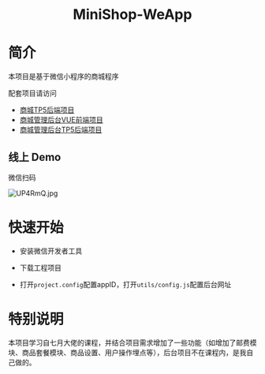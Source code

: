 <h1 align="center">
  MiniShop-WeApp
</h1>

# 简介

本项目是基于微信小程序的商城程序

配套项目请访问

* [商城TP5后端项目](https://github.com/Li-Zhi-Wei/MiniShop-backend)
* [商城管理后台VUE前端项目](https://github.com/Li-Zhi-Wei/MiniShop-CMS-VUE)
* [商城管理后台TP5后端项目](https://github.com/Li-Zhi-Wei/MiniShop-CMS-backend)

## 线上 Demo

微信扫码

![UP4RmQ.jpg](https://s1.ax1x.com/2020/07/06/UP4RmQ.jpg)

# 快速开始

* 安装微信开发者工具

* 下载工程项目

* 打开``project.config``配置appID，打开``utils/config.js``配置后台网址

# 特别说明

本项目学习自七月大佬的课程，并结合项目需求增加了一些功能（如增加了邮费模块、商品套餐模块、商品设置、用户操作埋点等），后台项目不在课程内，是我自己做的。
